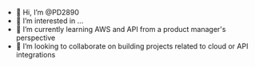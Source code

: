 - 👋 Hi, I’m @PD2890
- 👀 I’m interested in ...
- 🌱 I’m currently learning AWS and API from a product manager's perspective
- 💞️ I’m looking to collaborate on building projects related to cloud or API integrations

<!---
PD2890/PD2890 is a ✨ special ✨ repository because its `README.md` (this file) appears on your GitHub profile.
You can click the Preview link to take a look at your changes.
--->

